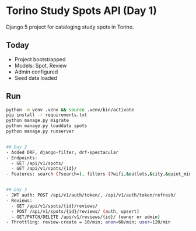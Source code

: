 # Torino Study Spots API (Day 1)
Django 5 project for cataloging study spots in Torino.

## Today
- Project bootstrapped
- Models: Spot, Review
- Admin configured
- Seed data loaded

## Run
```bash
python -m venv .venv && source .venv/bin/activate
pip install -r requirements.txt
python manage.py migrate
python manage.py loaddata spots
python manage.py runserver


## Day 2
- Added DRF, django-filter, drf-spectacular
- Endpoints:
  - GET /api/v1/spots/
  - GET /api/v1/spots/{id}/
- Features: search (?search=), filters (?wifi,&outlets,&city,&quiet_min,&min_rating), ordering (?ordering=), pagination


## Day 3
- JWT auth: POST /api/v1/auth/token/, /api/v1/auth/token/refresh/
- Reviews:
  - GET /api/v1/spots/{id}/reviews/
  - POST /api/v1/spots/{id}/reviews/ (auth, upsert)
  - GET/PATCH/DELETE /api/v1/reviews/{id}/ (owner or admin)
- Throttling: review-create = 10/min; anon=60/min; user=120/min

